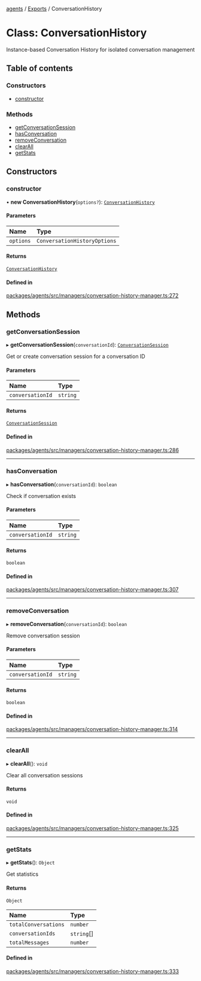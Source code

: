 <!-- 
 ⚠️  AUTO-GENERATED FILE - DO NOT EDIT MANUALLY
 This file is automatically generated by scripts/docs-generator.js
 To make changes, edit the source TypeScript files or update the generator script
-->

[agents](../../) / [Exports](../modules) / ConversationHistory

# Class: ConversationHistory

Instance-based Conversation History for isolated conversation management

## Table of contents

### Constructors

- [constructor](ConversationHistory#constructor)

### Methods

- [getConversationSession](ConversationHistory#getconversationsession)
- [hasConversation](ConversationHistory#hasconversation)
- [removeConversation](ConversationHistory#removeconversation)
- [clearAll](ConversationHistory#clearall)
- [getStats](ConversationHistory#getstats)

## Constructors

### constructor

• **new ConversationHistory**(`options?`): [`ConversationHistory`](ConversationHistory)

#### Parameters

| Name | Type |
| :------ | :------ |
| `options` | `ConversationHistoryOptions` |

#### Returns

[`ConversationHistory`](ConversationHistory)

#### Defined in

[packages/agents/src/managers/conversation-history-manager.ts:272](https://github.com/woojubb/robota/blob/c50179e56752f80ea03c64201e29ab12275152bf/packages/agents/src/managers/conversation-history-manager.ts#L272)

## Methods

### getConversationSession

▸ **getConversationSession**(`conversationId`): [`ConversationSession`](ConversationSession)

Get or create conversation session for a conversation ID

#### Parameters

| Name | Type |
| :------ | :------ |
| `conversationId` | `string` |

#### Returns

[`ConversationSession`](ConversationSession)

#### Defined in

[packages/agents/src/managers/conversation-history-manager.ts:286](https://github.com/woojubb/robota/blob/c50179e56752f80ea03c64201e29ab12275152bf/packages/agents/src/managers/conversation-history-manager.ts#L286)

___

### hasConversation

▸ **hasConversation**(`conversationId`): `boolean`

Check if conversation exists

#### Parameters

| Name | Type |
| :------ | :------ |
| `conversationId` | `string` |

#### Returns

`boolean`

#### Defined in

[packages/agents/src/managers/conversation-history-manager.ts:307](https://github.com/woojubb/robota/blob/c50179e56752f80ea03c64201e29ab12275152bf/packages/agents/src/managers/conversation-history-manager.ts#L307)

___

### removeConversation

▸ **removeConversation**(`conversationId`): `boolean`

Remove conversation session

#### Parameters

| Name | Type |
| :------ | :------ |
| `conversationId` | `string` |

#### Returns

`boolean`

#### Defined in

[packages/agents/src/managers/conversation-history-manager.ts:314](https://github.com/woojubb/robota/blob/c50179e56752f80ea03c64201e29ab12275152bf/packages/agents/src/managers/conversation-history-manager.ts#L314)

___

### clearAll

▸ **clearAll**(): `void`

Clear all conversation sessions

#### Returns

`void`

#### Defined in

[packages/agents/src/managers/conversation-history-manager.ts:325](https://github.com/woojubb/robota/blob/c50179e56752f80ea03c64201e29ab12275152bf/packages/agents/src/managers/conversation-history-manager.ts#L325)

___

### getStats

▸ **getStats**(): `Object`

Get statistics

#### Returns

`Object`

| Name | Type |
| :------ | :------ |
| `totalConversations` | `number` |
| `conversationIds` | `string`[] |
| `totalMessages` | `number` |

#### Defined in

[packages/agents/src/managers/conversation-history-manager.ts:333](https://github.com/woojubb/robota/blob/c50179e56752f80ea03c64201e29ab12275152bf/packages/agents/src/managers/conversation-history-manager.ts#L333)
